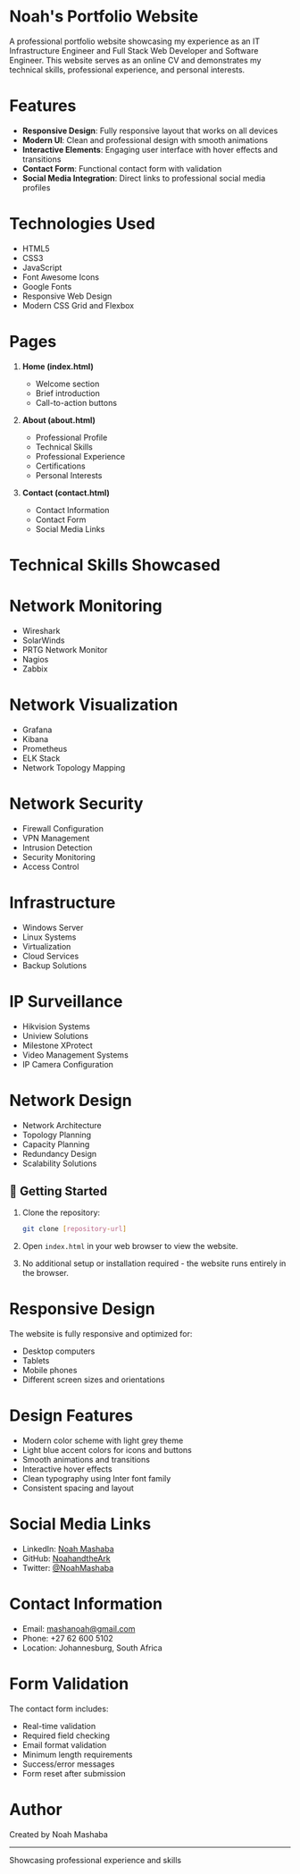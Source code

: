 # Noah's Portfolio Website

A professional portfolio website showcasing my experience as an IT Infrastructure Engineer and Full Stack Web Developer and Software Engineer. This website serves as an online CV and demonstrates my technical skills, professional experience, and personal interests.

# Features

- **Responsive Design**: Fully responsive layout that works on all devices
- **Modern UI**: Clean and professional design with smooth animations
- **Interactive Elements**: Engaging user interface with hover effects and transitions
- **Contact Form**: Functional contact form with validation
- **Social Media Integration**: Direct links to professional social media profiles

# Technologies Used

- HTML5
- CSS3
- JavaScript
- Font Awesome Icons
- Google Fonts
- Responsive Web Design
- Modern CSS Grid and Flexbox

# Pages

1. **Home (index.html)**

   - Welcome section
   - Brief introduction
   - Call-to-action buttons

2. **About (about.html)**

   - Professional Profile
   - Technical Skills
   - Professional Experience
   - Certifications
   - Personal Interests

3. **Contact (contact.html)**
   - Contact Information
   - Contact Form
   - Social Media Links

# Technical Skills Showcased

# Network Monitoring

- Wireshark
- SolarWinds
- PRTG Network Monitor
- Nagios
- Zabbix

# Network Visualization

- Grafana
- Kibana
- Prometheus
- ELK Stack
- Network Topology Mapping

# Network Security

- Firewall Configuration
- VPN Management
- Intrusion Detection
- Security Monitoring
- Access Control

# Infrastructure

- Windows Server
- Linux Systems
- Virtualization
- Cloud Services
- Backup Solutions

# IP Surveillance

- Hikvision Systems
- Uniview Solutions
- Milestone XProtect
- Video Management Systems
- IP Camera Configuration

# Network Design

- Network Architecture
- Topology Planning
- Capacity Planning
- Redundancy Design
- Scalability Solutions

## 🚀 Getting Started

1. Clone the repository:

   ```bash
   git clone [repository-url]
   ```

2. Open `index.html` in your web browser to view the website.

3. No additional setup or installation required - the website runs entirely in the browser.

# Responsive Design

The website is fully responsive and optimized for:

- Desktop computers
- Tablets
- Mobile phones
- Different screen sizes and orientations

# Design Features

- Modern color scheme with light grey theme
- Light blue accent colors for icons and buttons
- Smooth animations and transitions
- Interactive hover effects
- Clean typography using Inter font family
- Consistent spacing and layout

# Social Media Links

- LinkedIn: [Noah Mashaba](https://www.linkedin.com/in/noah-mashaba-888025220)
- GitHub: [NoahandtheArk](https://github.com/NoahandtheArk/Webdev/blob/NoahandtheArk-patch-1)
- Twitter: [@NoahMashaba](https://x.com/)

# Contact Information

- Email: mashanoah@gmail.com
- Phone: +27 62 600 5102
- Location: Johannesburg, South Africa

# Form Validation

The contact form includes:

- Real-time validation
- Required field checking
- Email format validation
- Minimum length requirements
- Success/error messages
- Form reset after submission

# Author

Created by Noah Mashaba

---

Showcasing professional experience and skills

